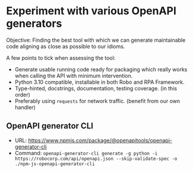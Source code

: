 # Experiment with various OpenAPI generators

Objective: Finding the best tool with which we can generate maintainable code aligning
as close as possible to our idioms.

A few points to tick when assessing the tool:
- Generate usable running code ready for packaging which really works when calling the
  API with minimum intervention.
- Python 3.10 compatible, installable in both Robo and RPA Framework.
- Type-hinted, docstrings, documentation, testing coverage. (in this order)
- Preferably using `requests` for network traffic. (benefit from our own handler)

## OpenAPI generator CLI

- URL: https://www.npmjs.com/package/@openapitools/openapi-generator-cli
- Command: `openapi-generator-cli generate -g python -i https://robocorp.com/api/openapi.json --skip-validate-spec -o ./npm-js-openapi-generator-cli`
